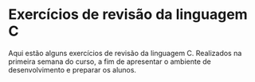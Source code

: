 # Exercícios de revisão da linguagem C

Aqui estão alguns exercícios de revisão da linguagem C. Realizados na primeira semana do curso, a fim de apresentar o ambiente de desenvolvimento e preparar os alunos.

